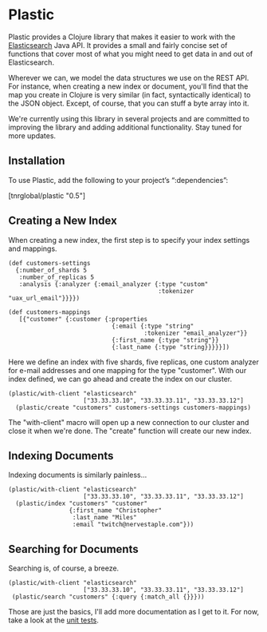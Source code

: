 Plastic
=======

Plastic provides a Clojure library that makes it easier to work with
the [Elasticsearch](http://www.elasticsearch.org/) Java API. It
provides a small and fairly concise set of functions that cover most
of what you might need to get data in and out of Elasticsearch.

Wherever we can, we model the data structures we use on the REST
API. For instance, when creating a new index or document, you'll find
that the map you create in Clojure is very similar (in fact,
syntactically identical) to the JSON object. Except, of course, that
you can stuff a byte array into it.

We're currently using this library in several projects and are
committed to improving the library and adding additional
functionality. Stay tuned for more updates.

Installation
------------

To use Plastic, add the following to your project’s “:dependencies”:

[tnrglobal/plastic "0.5"]

Creating a New Index
--------------------

When creating a new index, the first step is to specify your index
settings and mappings.

    (def customers-settings
      {:number_of_shards 5
	   :number_of_replicas 5
	   :analysis {:analyzer {:email_analyzer {:type "custom"
                                              :tokenizer "uax_url_email"}}}})

	(def customers-mappings
	   [{"customer" {:customer {:properties
	                             {:email {:type "string"
	                                      :tokenizer "email_analyzer"}}
							     {:first_name {:type "string"}}
								 {:last_name {:type "string}}}}}])

Here we define an index with five shards, five replicas, one custom
analyzer for e-mail addresses and one mapping for the type
"customer". With our index defined, we can go ahead and create the
index on our cluster.

    (plastic/with-client "elasticsearch"
                         ["33.33.33.10", "33.33.33.11", "33.33.33.12"]
	  (plastic/create "customers" customers-settings customers-mappings)

The "with-client" macro will open up a new connection to our cluster
and close it when we're done. The "create" function will create our
new index.

Indexing Documents
------------------

Indexing documents is similarly painless...

    (plastic/with-client "elasticsearch"
                         ["33.33.33.10", "33.33.33.11", "33.33.33.12"]
	  (plastic/index "customers" "customer"
	                 {:first_name "Christopher"
					  :last_name "Miles"
					  :email "twitch@nervestaple.com"}))

Searching for Documents
-----------------------

Searching is, of course, a breeze.

    (plastic/with-client "elasticsearch"
                         ["33.33.33.10", "33.33.33.11", "33.33.33.12"]
	 (plastic/search "customers" {:query {:match_all {}}}))

Those are just the basics, I'll add more documentation as I get to
it. For now, take a look at the
[unit tests](https://github.com/cmiles74/plastic/blob/master/test/com/tnrglobal/plastic/test/core.clj).
